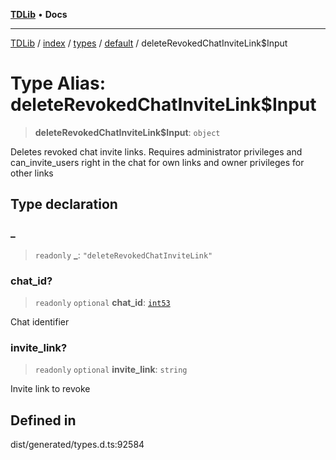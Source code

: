 [**TDLib**](../../../../../../README.md) • **Docs**

***

[TDLib](../../../../../../modules.md) / [index](../../../../../README.md) / [types](../../../README.md) / [default](../README.md) / deleteRevokedChatInviteLink$Input

# Type Alias: deleteRevokedChatInviteLink$Input

> **deleteRevokedChatInviteLink$Input**: `object`

Deletes revoked chat invite links. Requires administrator privileges and can_invite_users right in the chat for own links and owner privileges for other links

## Type declaration

### \_

> `readonly` **\_**: `"deleteRevokedChatInviteLink"`

### chat\_id?

> `readonly` `optional` **chat\_id**: [`int53`](int53.md)

Chat identifier

### invite\_link?

> `readonly` `optional` **invite\_link**: `string`

Invite link to revoke

## Defined in

dist/generated/types.d.ts:92584
